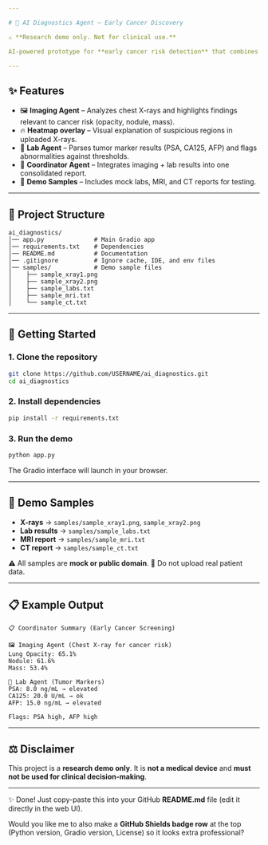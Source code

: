 ```yaml
---

# 🏥 AI Diagnostics Agent – Early Cancer Discovery

⚠️ **Research demo only. Not for clinical use.**

AI-powered prototype for **early cancer risk detection** that combines **imaging analysis + lab markers** into a single explainable summary.

---
```


## ✨ Features

* 🖼 **Imaging Agent** – Analyzes chest X-rays and highlights findings relevant to cancer risk (opacity, nodule, mass).
* 🔥 **Heatmap overlay** – Visual explanation of suspicious regions in uploaded X-rays.
* 🧪 **Lab Agent** – Parses tumor marker results (PSA, CA125, AFP) and flags abnormalities against thresholds.
* 🤝 **Coordinator Agent** – Integrates imaging + lab results into one consolidated report.
* 📂 **Demo Samples** – Includes mock labs, MRI, and CT reports for testing.

---

## 📂 Project Structure

```
ai_diagnostics/
│── app.py              # Main Gradio app
│── requirements.txt    # Dependencies
│── README.md           # Documentation
│── .gitignore          # Ignore cache, IDE, and env files
│── samples/            # Demo sample files
│    ├── sample_xray1.png
│    ├── sample_xray2.png
│    ├── sample_labs.txt
│    ├── sample_mri.txt
│    └── sample_ct.txt
```

---

## 🚀 Getting Started

### 1. Clone the repository

```bash
git clone https://github.com/USERNAME/ai_diagnostics.git
cd ai_diagnostics
```

### 2. Install dependencies

```bash
pip install -r requirements.txt
```

### 3. Run the demo

```bash
python app.py
```

The Gradio interface will launch in your browser.

---

## 🧪 Demo Samples

* **X-rays** → `samples/sample_xray1.png`, `sample_xray2.png`
* **Lab results** → `samples/sample_labs.txt`
* **MRI report** → `samples/sample_mri.txt`
* **CT report** → `samples/sample_ct.txt`

⚠️ All samples are **mock or public domain**.
🚫 Do not upload real patient data.

---

## 📋 Example Output

```
📋 Coordinator Summary (Early Cancer Screening)

🖼️ Imaging Agent (Chest X-ray for cancer risk)
Lung Opacity: 65.1%
Nodule: 61.6%
Mass: 53.4%

🧪 Lab Agent (Tumor Markers)
PSA: 8.0 ng/mL → elevated
CA125: 20.0 U/mL → ok
AFP: 15.0 ng/mL → elevated

Flags: PSA high, AFP high
```

---

## ⚖️ Disclaimer

This project is a **research demo only**.
It is **not a medical device** and **must not be used for clinical decision-making**.

---

✨ Done! Just copy-paste this into your GitHub **README.md** file (edit it directly in the web UI).

Would you like me to also make a **GitHub Shields badge row** at the top (Python version, Gradio version, License) so it looks extra professional?
